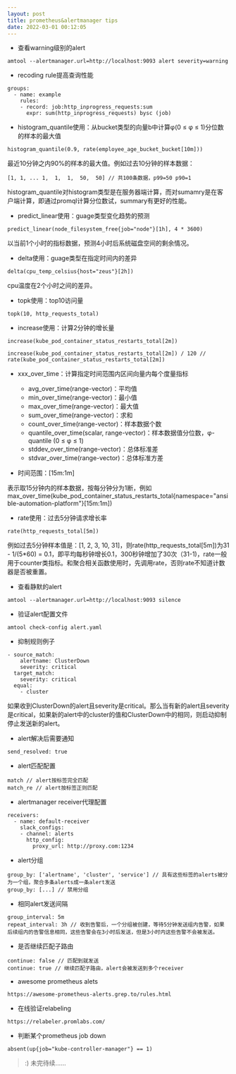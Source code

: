 ```yaml
---
layout: post
title: prometheus&alertmanager tips
date: 2022-03-01 00:12:05
---
```


- 查看warning级别的alert

```
amtool --alertmanager.url=http://localhost:9093 alert severity=warning
```

- recoding rule提高查询性能

```
groups:
  - name: example
    rules:
    - record: job:http_inprogress_requests:sum
      expr: sum(http_inprogress_requests) bysc (job)
```

- histogram_quantile使用：从bucket类型的向量b中计算φ(0 ≤ φ ≤ 1)分位数的样本的最大值

```
histogram_quantile(0.9, rate(employee_age_bucket_bucket[10m]))
```

最近10分钟之内90%的样本的最大值。例如过去10分钟的样本数据：

```
[1, 1, ... 1,  1,  1,  50,  50] // 共100条数据，p99=50 p90=1
```

histogram_quantile对histogram类型是在服务器端计算，而对sumamry是在客户端计算，即通过promql计算分位数试，summary有更好的性能。

- predict_linear使用：guage类型变化趋势的预测

```
predict_linear(node_filesystem_free{job="node"}[1h], 4 * 3600)
```

以当前1个小时的指标数据，预测4小时后系统磁盘空间的剩余情况。

- delta使用：guage类型在指定时间内的差异

```
delta(cpu_temp_celsius{host="zeus"}[2h])
```

cpu温度在2个小时之间的差异。

- topk使用：top10访问量

```
topk(10, http_requests_total)
```

- increase使用：计算2分钟的增长量

```
increase(kube_pod_container_status_restarts_total[2m])

increase(kube_pod_container_status_restarts_total[2m]) / 120 // rate(kube_pod_container_status_restarts_total[2m])
```

- xxx_over_time：计算指定时间范围内区间向量内每个度量指标

  - avg_over_time(range-vector)：平均值
  - min_over_time(range-vector)：最小值
  - max_over_time(range-vector)：最大值
  - sum_over_time(range-vector)：求和
  - count_over_time(range-vector)：样本数据个数
  - quantile_over_time(scalar, range-vector)：样本数据值分位数，φ-quantile (0 ≤ φ ≤ 1)
  - stddev_over_time(range-vector)：总体标准差
  - stdvar_over_time(range-vector)：总体标准方差

- 时间范围：[15m:1m]

表示取15分钟内的样本数据，按每分钟分为1断，例如max_over_time(kube_pod_container_status_restarts_total{namespace="ansible-automation-platform"}[15m:1m])

- rate使用：过去5分钟请求增长率

```
rate(http_requests_total[5m])
```

例如过去5分钟样本值是：[1, 2, 3, 10, 31]，则rate(http_requests_total[5m])为31 - 1/(5*60) = 0.1，即平均每秒钟增长0.1，300秒钟增加了30次（31-1)，rate一般用于counter类指标。和聚合相关函数使用时，先调用rate，否则rate不知道计数器是否被重置。

- 查看静默的alert

```
amtool --alertmanager.url=http://localhost:9093 silence
```

- 验证alert配置文件

```
amtool check-config alert.yaml
```

- 抑制规则例子

```
- source_match:
    alertname: ClusterDown
    severity: critical
  target_match:
    severity: critical
  equal:
    - cluster
```

如果收到ClusterDown的alert且severity是critical。那么当有新的alert且severity是critical，如果新的alert中的cluster的值和ClusterDown中的相同，则启动抑制停止发送新的alert。

- alert解决后需要通知

```
send_resolved: true
```

- alert匹配配置

```
match // alert按标签完全匹配
match_re // alert按标签正则匹配
```

- alertmanager receiver代理配置

```
receivers:
  - name: default-receiver
    slack_configs:
    - channel: alerts
      http_config:
        proxy_url: http://proxy.com:1234
```

- alert分组

```
group_by: ['alertname', 'cluster', 'service'] // 具有这些标签的alerts被分为一个组，聚合多条alerts成一条alert发送
group_by: [...] // 禁用分组
```

- 相同alert发送间隔

```
group_interval: 5m
repeat_interval: 3h // 收到告警后，一个分组被创建，等待5分钟发送组内告警，如果后续组内的告警信息相同，这些告警会在3小时后发送，但是3小时内这些告警不会被发送。
```

- 是否继续匹配子路由

```
continue: false // 匹配到就发送
continue: true // 继续匹配子路由，alert会被发送到多个receiver
```

- awesome prometheus alets

```
https://awesome-prometheus-alerts.grep.to/rules.html
```

- 在线验证relabeling

```
https://relabeler.promlabs.com/
```


- 判断某个prometheus job down

```
absent(up{job="kube-controller-manager"} == 1)
```

> :) 未完待续......
